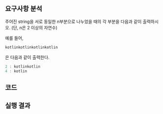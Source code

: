 ## 요구사항 분석
주어진 string을 서로 동일한 n부분으로 나누었을 때의 각 부분을 다음과 같이 출력하시오. (단, n은 2 이상의 자연수)

예를 들어,
```kotlin
kotlinkotlinkotlinkotlin
```
은 다음과 같이 출력한다.
```kotlin
2 : kotlinkotlin
4 : kotlin
```
## 코드

## 실행 결과
